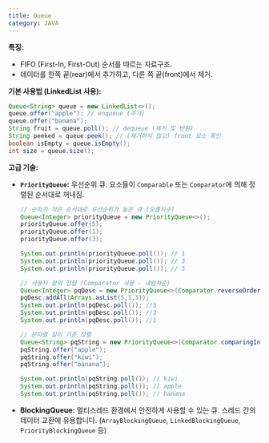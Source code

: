 ```yaml
---
title: Queue
category: JAVA
---
```

**특징:**

- FIFO (First-In, First-Out) 순서를 따르는 자료구조.
- 데이터를 한쪽 끝(rear)에서 추가하고, 다른 쪽 끝(front)에서 제거.

**기본 사용법 (LinkedList 사용):**

```java
Queue<String> queue = new LinkedList<>();
queue.offer("apple"); // enqueue (추가)
queue.offer("banana");
String fruit = queue.poll(); // dequeue (제거 및 반환)
String peeked = queue.peek(); // (제거하지 않고) front 요소 확인
boolean isEmpty = queue.isEmpty();
int size = queue.size();
```

**고급 기술:**

- **`PriorityQueue`:** 우선순위 큐. 요소들이 `Comparable` 또는 `Comparator`에 의해 정렬된 순서대로 꺼내짐.
    
    ```java
    // 숫자가 작은 순서대로 우선순위가 높은 큐 (오름차순)
    Queue<Integer> priorityQueue = new PriorityQueue<>();
    priorityQueue.offer(5);
    priorityQueue.offer(1);
    priorityQueue.offer(3);
    
    System.out.println(priorityQueue.poll()); // 1
    System.out.println(priorityQueue.poll()); // 3
    System.out.println(priorityQueue.poll()); // 5
    
    // 사용자 정의 정렬 (Comparator 사용 - 내림차순)
    Queue<Integer> pqDesc = new PriorityQueue<>(Comparator.reverseOrder());
    pqDesc.addAll(Arrays.asList(5,1,3));
    System.out.println(pqDesc.poll()); //5
    System.out.println(pqDesc.poll()); //3
    System.out.println(pqDesc.poll()); //1
    
    // 문자열 길이 기준 정렬
    Queue<String> pqString = new PriorityQueue<>(Comparator.comparingInt(String::length));
    pqString.offer("apple");
    pqString.offer("kiwi");
    pqString.offer("banana");
    
    System.out.println(pqString.poll()); // kiwi
    System.out.println(pqString.poll()); // apple
    System.out.println(pqString.poll()); // banana
    ```
    
- **BlockingQueue:** 멀티스레드 환경에서 안전하게 사용할 수 있는 큐. 스레드 간의 데이터 교환에 유용합니다. (`ArrayBlockingQueue`, `LinkedBlockingQueue`, `PriorityBlockingQueue` 등)